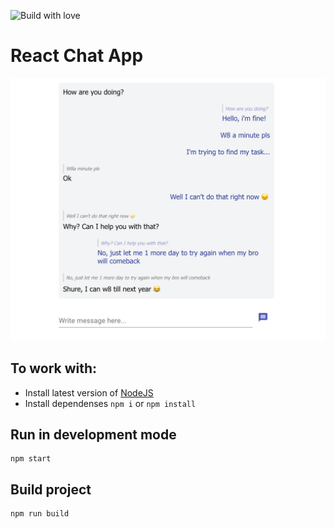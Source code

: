 ![Build with love](./src/images/built-with-love.svg)

# React Chat App
[![Char App using React Demo](./preview.png)](https://max-0n.github.io/react_chat_app/)


## To work with:
- Install latest version of [NodeJS](https://nodejs.org/)
- Install dependenses ```npm i``` or ```npm install```

## Run in development mode
```
npm start
```

## Build project
```
npm run build
